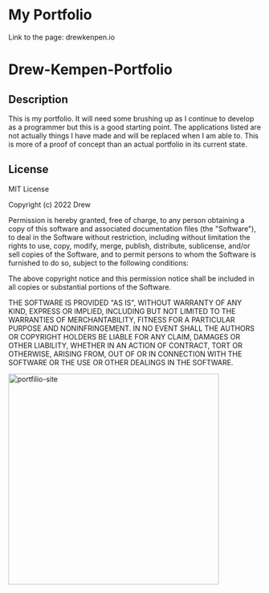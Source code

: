 # My Portfolio

Link to the page: drewkenpen.io
# Drew-Kempen-Portfolio

## Description

This is my portfolio. It will need some brushing up as I continue to develop as a programmer but this is a 
good starting point. The applications listed are not actually things I have made and will be replaced when
I am able to. This is more of a proof of concept than an actual portfolio in its current state.

## License

MIT License

Copyright (c) 2022 Drew

Permission is hereby granted, free of charge, to any person obtaining a copy
of this software and associated documentation files (the "Software"), to deal
in the Software without restriction, including without limitation the rights
to use, copy, modify, merge, publish, distribute, sublicense, and/or sell
copies of the Software, and to permit persons to whom the Software is
furnished to do so, subject to the following conditions:

The above copyright notice and this permission notice shall be included in all
copies or substantial portions of the Software.

THE SOFTWARE IS PROVIDED "AS IS", WITHOUT WARRANTY OF ANY KIND, EXPRESS OR
IMPLIED, INCLUDING BUT NOT LIMITED TO THE WARRANTIES OF MERCHANTABILITY,
FITNESS FOR A PARTICULAR PURPOSE AND NONINFRINGEMENT. IN NO EVENT SHALL THE
AUTHORS OR COPYRIGHT HOLDERS BE LIABLE FOR ANY CLAIM, DAMAGES OR OTHER
LIABILITY, WHETHER IN AN ACTION OF CONTRACT, TORT OR OTHERWISE, ARISING FROM,
OUT OF OR IN CONNECTION WITH THE SOFTWARE OR THE USE OR OTHER DEALINGS IN THE
SOFTWARE.

<img width="419" alt="portfilio-site" src="https://user-images.githubusercontent.com/25507661/166613286-a3743dd4-baab-4ee6-875a-d488eccdcf3a.png">
